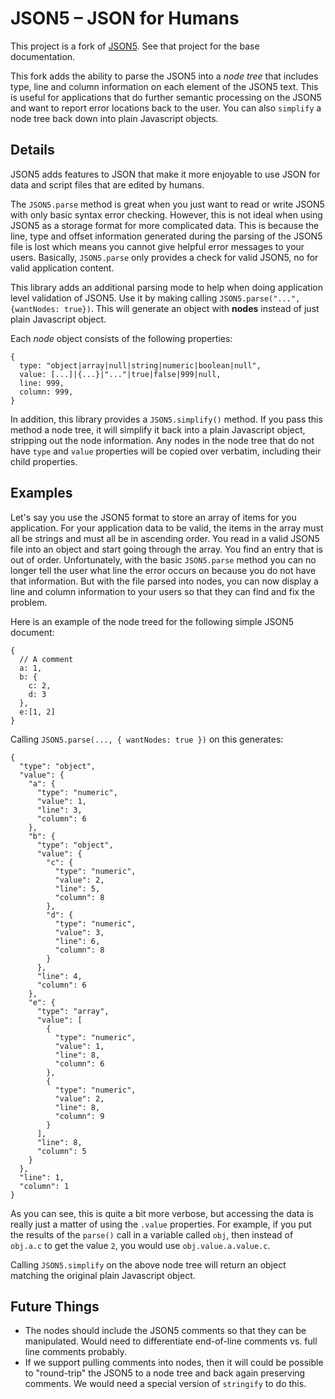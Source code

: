 # JSON5 – JSON for Humans

This project is a fork of [JSON5](https://www.npmjs.com/package/json5). See that project for the base documentation.

This fork adds the ability to parse the JSON5 into a *node tree* that includes type, line and column information on each element of the JSON5 text.  This is useful for applications that do further semantic processing on the JSON5 and want to report error locations back to the user. You can also `simplify` a node tree back down into plain Javascript objects.

## Details

JSON5 adds features to JSON that make it more enjoyable to use JSON for data and script files that are edited by humans.

The `JSON5.parse` method is great when you just want to read or write JSON5 with only basic syntax error checking.  However, this is not ideal when using JSON5 as a storage format for more complicated data. This is because the line, type and offset information generated during the parsing of the JSON5 file is lost which means you cannot give helpful error messages to your users.  Basically, `JSON5.parse` only provides a check for valid JSON5, no for valid application content.

This library adds an additional parsing mode to help when doing application level validation of JSON5. Use it by making calling `JSON5.parse("...", {wantNodes: true})`.  This will generate an object with **nodes** instead of just plain Javascript object.

Each *node* object consists of the following properties:

```json5
{
  type: "object|array|null|string|numeric|boolean|null",
  value: [...]|{...}|"..."|true|false|999|null,
  line: 999,
  column: 999,
}
```

In addition, this library provides a `JSON5.simplify()` method. If you pass this method a node tree, it will simplify it back into a plain Javascript object, stripping out the node information.  Any nodes in the node tree that do not have `type` and `value` properties will be copied over verbatim, including their child properties.

## Examples

Let's say you use the JSON5 format to store an array of items for you application. For your application data to be valid, the items in the array must all be strings and must all be in ascending order.  You read in a valid JSON5 file into an object and start going through the array.  You find an entry that is out of order.  Unfortunately, with the basic `JSON5.parse` method you can no longer tell the user what line the error occurs on because you do not have that information.  But with the file parsed into nodes, you can now display a line and column information to your users so that they can find and fix the problem.

Here is an example of the node treed for the following simple JSON5 document:

```json5
{
  // A comment
  a: 1,
  b: {
    c: 2,
    d: 3
  },
  e:[1, 2]
}
```

Calling `JSON5.parse(..., { wantNodes: true })` on this generates:

```json5
{
  "type": "object",
  "value": {
    "a": {
      "type": "numeric",
      "value": 1,
      "line": 3,
      "column": 6
    },
    "b": {
      "type": "object",
      "value": {
        "c": {
          "type": "numeric",
          "value": 2,
          "line": 5,
          "column": 8
        },
        "d": {
          "type": "numeric",
          "value": 3,
          "line": 6,
          "column": 8
        }
      },
      "line": 4,
      "column": 6
    },
    "e": {
      "type": "array",
      "value": [
        {
          "type": "numeric",
          "value": 1,
          "line": 8,
          "column": 6
        },
        {
          "type": "numeric",
          "value": 2,
          "line": 8,
          "column": 9
        }
      ],
      "line": 8,
      "column": 5
    }
  },
  "line": 1,
  "column": 1
}
```

As you can see, this is quite a bit more verbose, but accessing the data is really just a matter of using the `.value` properties.  For example, if you put the results of the `parse()` call in a variable called `obj`, then instead of `obj.a.c` to get the value `2`, you would use `obj.value.a.value.c`.

Calling `JSON5.simplify` on the above node tree will return an object matching the original plain Javascript object.

## Future Things

- The nodes should include the JSON5 comments so that they can be manipulated. Would need to differentiate end-of-line comments vs. full line comments probably.
- If we support pulling comments into nodes, then it will could be possible to "round-trip" the JSON5 to a node tree and back again preserving comments. We would need a special version of `stringify` to do this.
